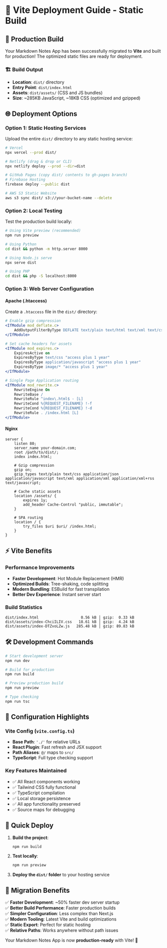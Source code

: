 # 🚀 Vite Deployment Guide - Static Build

## 📁 Production Build

Your Markdown Notes App has been successfully migrated to **Vite** and built for production! The optimized static files are ready for deployment.

### 🏗️ Build Output
- **Location**: `dist/` directory
- **Entry Point**: `dist/index.html`
- **Assets**: `dist/assets/` (CSS and JS bundles)
- **Size**: ~285KB JavaScript, ~18KB CSS (optimized and gzipped)

## 🌐 Deployment Options

### Option 1: Static Hosting Services
Upload the entire `dist/` directory to any static hosting service:

```bash
# Vercel
npx vercel --prod dist/

# Netlify (drag & drop or CLI)
npx netlify deploy --prod --dir=dist

# GitHub Pages (copy dist/ contents to gh-pages branch)
# Firebase Hosting
firebase deploy --public dist

# AWS S3 Static Website
aws s3 sync dist/ s3://your-bucket-name --delete
```

### Option 2: Local Testing
Test the production build locally:

```bash
# Using Vite preview (recommended)
npm run preview

# Using Python
cd dist && python -m http.server 8000

# Using Node.js serve
npx serve dist

# Using PHP
cd dist && php -S localhost:8000
```

### Option 3: Web Server Configuration

#### Apache (.htaccess)
Create a `.htaccess` file in the `dist/` directory:

```apache
# Enable gzip compression
<IfModule mod_deflate.c>
    AddOutputFilterByType DEFLATE text/plain text/html text/xml text/css application/xml application/xhtml+xml application/rss+xml application/javascript application/x-javascript
</IfModule>

# Set cache headers for assets
<IfModule mod_expires.c>
    ExpiresActive on
    ExpiresByType text/css "access plus 1 year"
    ExpiresByType application/javascript "access plus 1 year"
    ExpiresByType image/* "access plus 1 year"
</IfModule>

# Single Page Application routing
<IfModule mod_rewrite.c>
    RewriteEngine On
    RewriteBase /
    RewriteRule ^index\.html$ - [L]
    RewriteCond %{REQUEST_FILENAME} !-f
    RewriteCond %{REQUEST_FILENAME} !-d
    RewriteRule . /index.html [L]
</IfModule>
```

#### Nginx
```nginx
server {
    listen 80;
    server_name your-domain.com;
    root /path/to/dist/;
    index index.html;

    # Gzip compression
    gzip on;
    gzip_types text/plain text/css application/json application/javascript text/xml application/xml application/xml+rss text/javascript;

    # Cache static assets
    location /assets/ {
        expires 1y;
        add_header Cache-Control "public, immutable";
    }

    # SPA routing
    location / {
        try_files $uri $uri/ /index.html;
    }
}
```

## ⚡ Vite Benefits

### Performance Improvements
- **Faster Development**: Hot Module Replacement (HMR)
- **Optimized Builds**: Tree-shaking, code splitting
- **Modern Bundling**: ESBuild for fast transpilation
- **Better Dev Experience**: Instant server start

### Build Statistics
```
dist/index.html                   0.56 kB │ gzip:  0.33 kB
dist/assets/index-ChciILIV.css   18.61 kB │ gzip:  4.24 kB
dist/assets/index-DTZvoLZw.js   285.48 kB │ gzip: 89.83 kB
```

## 🛠️ Development Commands

```bash
# Start development server
npm run dev

# Build for production
npm run build

# Preview production build
npm run preview

# Type checking
npm run tsc
```

## 🔧 Configuration Highlights

### Vite Config (`vite.config.ts`)
- **Base Path**: `'./'` for relative URLs
- **React Plugin**: Fast refresh and JSX support
- **Path Aliases**: `@/` maps to `src/`
- **TypeScript**: Full type checking support

### Key Features Maintained
- ✅ All React components working
- ✅ Tailwind CSS fully functional
- ✅ TypeScript compilation
- ✅ Local storage persistence
- ✅ All app functionality preserved
- ✅ Source maps for debugging

## 🚀 Quick Deploy

1. **Build the project**:
   ```bash
   npm run build
   ```

2. **Test locally**:
   ```bash
   npm run preview
   ```

3. **Deploy the `dist/` folder** to your hosting service

## 🎯 Migration Benefits

✅ **Faster Development**: ~50% faster dev server startup  
✅ **Better Build Performance**: Faster production builds  
✅ **Simpler Configuration**: Less complex than Next.js  
✅ **Modern Tooling**: Latest Vite and build optimizations  
✅ **Static Export**: Perfect for static hosting  
✅ **Relative Paths**: Works anywhere without path issues  

Your Markdown Notes App is now **production-ready** with Vite! 🎉
